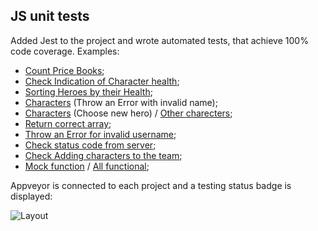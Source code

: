 ## JS unit tests

Added Jest to the project and wrote automated tests, that achieve 100% code coverage.
Examples:
- [Count Price Books](https://github.com/ViktorTkachev/ajs-test/blob/main/test/test.js);
- [Check Indication of Character health](https://github.com/ViktorTkachev/ajs-hw-clear_functions/blob/main/src/__tests__/health-indication-test.js);
- [Sorting Heroes by their Health](https://github.com/ViktorTkachev/ajs-hw-matchers/blob/main/src/__tests__/heroes-life-test.js);
- [Characters](https://github.com/ViktorTkachev/ajs-hw-class/blob/main/src/js/__tests__/characters-test.js) (Throw an Error with invalid name);
- [Characters](https://github.com/ViktorTkachev/ajs-hw-class/blob/main/src/js/__tests__/bowerman-test.js) (Choose new hero) / [Other charecters](https://github.com/ViktorTkachev/ajs-hw-class/tree/main/src/js/__tests__);
- [Return correct array](https://github.com/ViktorTkachev/ajs-hw-destructuring/blob/main/src/js/__tests__/app-test.js);
- [Throw an Error for invalid username](https://github.com/ViktorTkachev/ajs-hw-regex/blob/main/src/js/__tests__/app-test.js);
- [Check status code from server](https://github.com/ViktorTkachev/ajs-hw-map/blob/main/src/js/__tests__/app-test.js);
- [Check Adding characters to the team](https://github.com/ViktorTkachev/ajs-hw-set/blob/main/src/js/__tests__/app-test.js);
- [Mock function](https://github.com/ViktorTkachev/ajs-hw-promises/blob/main/src/js/__tests__/GameSavingLoader_reject-test.js) / [All functional](https://github.com/ViktorTkachev/ajs-hw-promises/tree/main/src/js/__tests__);

Appveyor is connected to each project and a testing status badge is displayed:

![Layout]()

